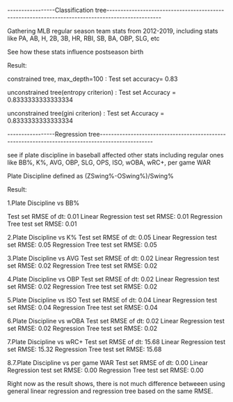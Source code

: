 -----------------Classification tree-------------------------------------------------------------------------------------------------

Gathering MLB regular season team stats from 2012-2019, including stats like PA, AB, H, 2B, 3B, HR, RBI, SB, BA, OBP, SLG, etc

See how these stats influence postseason birth

Result:

constrained tree, max_depth=100 : Test set accuracy= 0.83

unconstrained tree(entropy criterion) : Test set Accuracy = 0.8333333333333334

unconstrained tree(gini criterion) : Test set Accuracy = 0.8333333333333334

-----------------Regression tree-------------------------------------------------------------------------------------------------

see if plate discipline in baseball affected other stats including regular ones like BB%, K%, AVG, OBP, SLG, OPS, ISO, wOBA, wRC+, per game WAR

Plate Discipline defined as (ZSwing%-OSwing%)/Swing%

Result:

1.Plate Discipline vs BB%

Test set RMSE of dt: 0.01
Linear Regression test set RMSE: 0.01
Regression Tree test set RMSE: 0.01

2.Plate Discipline vs K%
Test set RMSE of dt: 0.05
Linear Regression test set RMSE: 0.05
Regression Tree test set RMSE: 0.05

3.Plate Discipline vs AVG
Test set RMSE of dt: 0.02
Linear Regression test set RMSE: 0.02
Regression Tree test set RMSE: 0.02

4.Plate Discipline vs OBP
Test set RMSE of dt: 0.02
Linear Regression test set RMSE: 0.02
Regression Tree test set RMSE: 0.02

5.Plate Discipline vs ISO
Test set RMSE of dt: 0.04
Linear Regression test set RMSE: 0.04
Regression Tree test set RMSE: 0.04

6.Plate Discipline vs wOBA
Test set RMSE of dt: 0.02
Linear Regression test set RMSE: 0.02
Regression Tree test set RMSE: 0.02

7.Plate Discipline vs wRC+
Test set RMSE of dt: 15.68
Linear Regression test set RMSE: 15.32
Regression Tree test set RMSE: 15.68

8.7.Plate Discipline vs per game WAR
Test set RMSE of dt: 0.00
Linear Regression test set RMSE: 0.00
Regression Tree test set RMSE: 0.00

Right now as the result shows, there is not much difference betweeen using general linear regression and regression tree based on the same RMSE.


